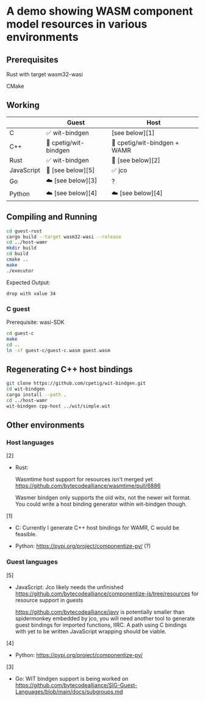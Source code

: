 # A demo showing WASM component model resources in various environments

## Prerequisites

Rust with target wasm32-wasi

CMake

## Working

| |Guest|Host|
|---|---|---|
|C|✅ wit-bindgen|[see below][1]|
|C++|🚧 cpetig/wit-bindgen|🚧 cpetig/wit-bindgen + WAMR|
|Rust|✅ wit-bindgen|🚧 [see below][2]|
|JavaScript|🚧 [see below][5] |✅ jco|
|Go|☁️ [see below][3]| ? |
|Python|☁️ [see below][4]|☁️ [see below][4] |

## Compiling and Running

```bash
cd guest-rust
cargo build --target wasm32-wasi --release
cd ../host-wamr
mkdir build
cd build
cmake ..
make
./executor
```

Expected Output:

`drop with value 34`

### C guest

Prerequisite: wasi-SDK

```bash
cd guest-c
make
cd ..
ln -sf guest-c/guest-c.wasm guest.wasm 
```

## Regenerating C++ host bindings

```bash
git clone https://github.com/cpetig/wit-bindgen.git
cd wit-bindgen
cargo install --path .
cd ../host-wamr
wit-bindgen cpp-host ../wit/simple.wit
```

## Other environments

### Host languages

[2]
- Rust:

    Wasmtime host support for resources isn't merged yet
    https://github.com/bytecodealliance/wasmtime/pull/6886


    Wasmer bindgen only supports the old witx, not the newer wit format. You could write a host binding generator within wit-bindgen though.

[1]
- C: Currently I generate C++ host bindings for WAMR, C would be feasible.

- Python: https://pypi.org/project/componentize-py/ (?)

### Guest languages

[5]
- JavaScript: Jco likely needs the unfinished https://github.com/bytecodealliance/componentize-js/tree/resources for resource support in guests

    https://github.com/bytecodealliance/javy is potentially smaller than spidermonkey embedded by jco, you will need another tool to generate guest bindings for imported functions, IIRC. A path using C bindings with yet to be written JavaScript wrapping should be viable.

[4]
- Python: https://pypi.org/project/componentize-py/ 

[3]
- Go: WIT bindgen support is being worked on https://github.com/bytecodealliance/SIG-Guest-Languages/blob/main/docs/subgroups.md
